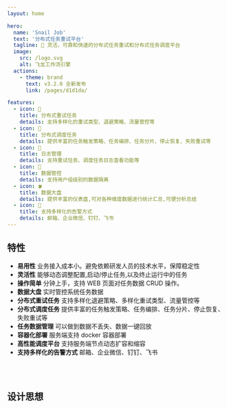 ```yaml
---
layout: home

hero:
  name: 'Snail Job'
  text: '分布式任务重试平台'
  tagline: 🚀 灵活，可靠和快速的分布式任务重试和分布式任务调度平台
  image:
    src: /logo.svg
    alt: 飞龙工作流引擎
  actions:
    - theme: brand
      text: ️v3.2.0 全新发布
      link: /pages/d1d1da/

features:
  - icon: 🌸
    title: 分布式重试任务
    details: 支持多样化的重试类型、退避策略、流量管控等
  - icon: 🌼
    title: 分布式调度任务
    details: 提供丰富的任务触发策略、任务编排、任务分片、停止恢复、失败重试等
  - icon: 🌹
    title: 日志管理
    details: 支持重试任务、调度任务日志查看功能等
  - icon: 🌻
    title: 数据管控
    details: 支持用户组级别的数据隔离
  - icon: 🍀
    title: 数据大盘
    details: 提供丰富的仪表盘,可对各种维度数据进行统计汇总,可便分析总结
  - icon: 🌺
    title: 支持多样化的告警方式
    details: 邮箱、企业微信、钉钉、飞书
---
```


## <EasyRetryIcon iconType='icon-gengxintexing' /> 特性

- **易用性** 业务接入成本小。避免依赖研发人员的技术水平，保障稳定性
- **灵活性** 能够动态调整配置,启动/停止任务,以及终止运行中的任务
- **操作简单** 分钟上手，支持 WEB 页面对任务数据 CRUD 操作。
- **数据大盘** 实时管控系统任务数据
- **分布式重试任务** 支持多样化退避策略、多样化重试类型、流量管控等
- **分布式调度任务** 提供丰富的任务触发策略、任务编排、任务分片、停止恢复、失败重试等
- **任务数据管理** 可以做到数据不丢失、数据一键回放
- **容器化部署** 服务端支持 docker 容器部署
- **高性能调度平台** 支持服务端节点动态扩容和缩容
- **支持多样化的告警方式** 邮箱、企业微信、钉钉、飞书

<Notice />
<br/>
<br/>

## <EasyRetryIcon iconType='icon-jiagoutu' /> 设计思想
